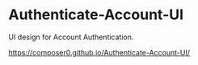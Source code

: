 # Authenticate-Account-UI
UI design for Account Authentication.

https://composer0.github.io/Authenticate-Account-UI/
